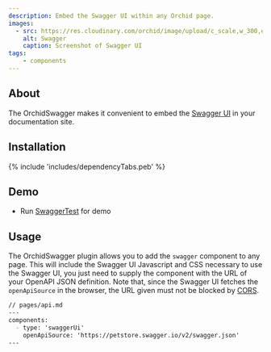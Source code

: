 ```yaml
---
description: Embed the Swagger UI within any Orchid page.
images:
  - src: https://res.cloudinary.com/orchid/image/upload/c_scale,w_300,e_blur:150/v1524973700/plugins/swagger.jpg
    alt: Swagger
    caption: Screenshot of Swagger UI
tags:
    - components
---
```


## About

The OrchidSwagger makes it convenient to embed the [Swagger UI](https://swagger.io/tools/swagger-ui/) in your 
documentation site.

## Installation

{% include 'includes/dependencyTabs.peb' %}

## Demo

- Run [SwaggerTest](https://github.com/orchidhq/orchid/blob/dev/plugins/OrchidSwagger/src/test/kotlin/com/eden/orchid/swagger/SwaggerTest.kt) for demo

## Usage

The OrchidSwagger plugin allows you to add the `swagger` component to any page. This will include the Swagger UI 
Javascript and CSS necessary to use the Swagger UI, you just need to supply the component with the URL of your OpenAPI
JSON definition. Note that, since the Swagger UI fetches the `openApiSource` in the browser, the URL given must not be
blocked by [CORS](https://developer.mozilla.org/en-US/docs/Web/HTTP/CORS).

```markdown
// pages/api.md
---
components:
  - type: 'swaggerUi'
    openApiSource: 'https://petstore.swagger.io/v2/swagger.json'
---
```
